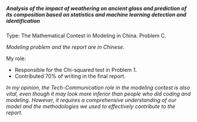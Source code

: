 ##### Analysis of the impact of weathering on ancient glass and prediction of its composition based on statistics and machine learning detection and identification

Type: The Mathematical Contest in Modeling in China. Problem C.

*Modeling problem and the report are in Chinese.*

My role:

- Responsible for the Chi-squared test in Problem 1.
- Contributed 70% of writing in the final report.

*In my opinion, the Tech-Communication role in the modeling contest is also vital, even though it may look more inferior than people who did coding and modeling. However, it requires a comprehensive understanding of our model and the methodologies we used to effectively contribute to the report.*